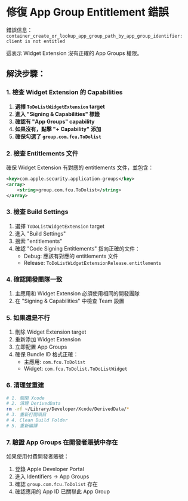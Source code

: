 # 修復 App Group Entitlement 錯誤

錯誤信息：`container_create_or_lookup_app_group_path_by_app_group_identifier: client is not entitled`

這表示 Widget Extension 沒有正確的 App Groups 權限。

## 解決步驟：

### 1. 檢查 Widget Extension 的 Capabilities

1. **選擇 `ToDoListWidgetExtension` target**
2. **進入 "Signing & Capabilities" 標籤**
3. **確認有 "App Groups" capability**
4. **如果沒有，點擊 "+ Capability" 添加**
5. **確保勾選了 `group.com.fcu.ToDolist`**

### 2. 檢查 Entitlements 文件

確保 Widget Extension 有對應的 entitlements 文件，並包含：

```xml
<key>com.apple.security.application-groups</key>
<array>
    <string>group.com.fcu.ToDolist</string>
</array>
```

### 3. 檢查 Build Settings

1. 選擇 `ToDoListWidgetExtension` target
2. 進入 "Build Settings"
3. 搜索 "entitlements"
4. 確認 "Code Signing Entitlements" 指向正確的文件：
   - Debug: 應該有對應的 entitlements 文件
   - Release: `ToDoListWidgetExtensionRelease.entitlements`

### 4. 確認開發團隊一致

1. 主應用和 Widget Extension 必須使用相同的開發團隊
2. 在 "Signing & Capabilities" 中檢查 Team 設置

### 5. 如果還是不行

1. 刪除 Widget Extension target
2. 重新添加 Widget Extension
3. 立即配置 App Groups
4. 確保 Bundle ID 格式正確：
   - 主應用: `com.fcu.ToDolist`
   - Widget: `com.fcu.ToDolist.ToDoListWidget`

### 6. 清理並重建

```bash
# 1. 關閉 Xcode
# 2. 清理 DerivedData
rm -rf ~/Library/Developer/Xcode/DerivedData/*
# 3. 重新打開項目
# 4. Clean Build Folder
# 5. 重新編譯
```

### 7. 驗證 App Groups 在開發者賬號中存在

如果使用付費開發者賬號：
1. 登錄 Apple Developer Portal
2. 進入 Identifiers → App Groups
3. 確認 `group.com.fcu.ToDolist` 存在
4. 確認應用的 App ID 已關聯此 App Group